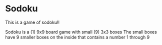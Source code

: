 # Sodoku
This is a game of sodoku!!

Sodoku is a (1) 9x9 board game with small (9) 3x3 boxes 
The small boxes have 9 smaller boxes on the inside that contains a number 1 through 9
